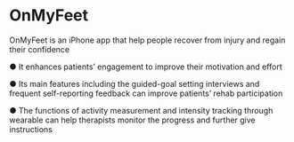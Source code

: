 # OnMyFeet

OnMyFeet is an iPhone app that help people recover from injury and regain their confidence

● It enhances patients’ engagement to improve their motivation and effort

● Its main features including the guided-goal setting interviews and frequent self-reporting feedback can improve patients’ rehab participation

● The functions of activity measurement and intensity tracking through wearable can help therapists monitor the progress and further give
instructions
